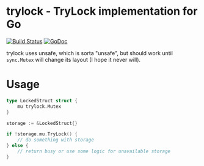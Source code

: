 trylock - TryLock implementation for Go
=======================================

[![Build Status](https://travis-ci.org/LK4D4/trylock.svg?branch=master)](https://travis-ci.org/LK4D4/trylock)
[![GoDoc](https://godoc.org/github.com/LK4D4/trylock?status.svg)](https://godoc.org/github.com/LK4D4/trylock)

trylock uses unsafe, which is sorta "unsafe", but should work until `sync.Mutex`
will change its layout (I hope it never will).

# Usage

```go
type LockedStruct struct {
	mu trylock.Mutex
}

storage := &LockedStruct{}

if !storage.mu.TryLock() {
	// do something with storage
} else {
	// return busy or use some logic for unavailable storage
}
```
